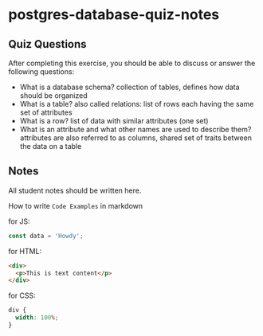 # postgres-database-quiz-notes

## Quiz Questions

After completing this exercise, you should be able to discuss or answer the following questions:

- What is a database schema?
  collection of tables, defines how data should be organized
- What is a table?
  also called relations: list of rows each having the same set of attributes
- What is a row?
  list of data with similar attributes (one set)
- What is an attribute and what other names are used to describe them?
  attributes are also referred to as columns, shared set of traits between the data on a table

## Notes

All student notes should be written here.

How to write `Code Examples` in markdown

for JS:

```javascript
const data = 'Howdy';
```

for HTML:

```html
<div>
  <p>This is text content</p>
</div>
```

for CSS:

```css
div {
  width: 100%;
}
```
